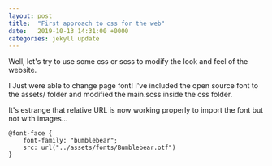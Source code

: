```yaml
---
layout: post
title:  "First approach to css for the web"
date:   2019-10-13 14:31:00 +0000
categories: jekyll update
---
```


Well, let's try to use some css or scss to modify the look and feel of the website.

I Just were able to change page font! I've included the open source font to the assets/ folder and modified the main.scss inside the css folder.

It's estrange that relative URL is now working properly to import the font but not with images...

```
@font-face {
	font-family: "bumblebear";
	src: url("../assets/fonts/Bumblebear.otf")
}
```
